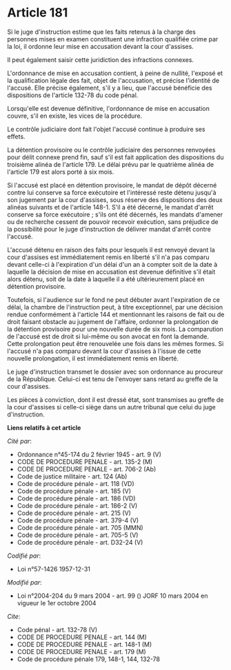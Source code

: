 # Article 181

Si le juge d'instruction estime que les faits retenus à la charge des personnes mises en examen constituent une infraction
qualifiée crime par la loi, il ordonne leur mise en accusation devant la cour d'assises.

Il peut également saisir cette juridiction des infractions connexes.

L'ordonnance de mise en accusation contient, à peine de nullité, l'exposé et la qualification légale des fait, objet de
l'accusation, et précise l'identité de l'accusé. Elle précise également, s'il y a lieu, que l'accusé bénéficie des
dispositions de l'article 132-78 du code pénal.

Lorsqu'elle est devenue définitive, l'ordonnance de mise en accusation couvre, s'il en existe, les vices de la procédure.

Le contrôle judiciaire dont fait l'objet l'accusé continue à produire ses effets.

La détention provisoire ou le contrôle judiciaire des personnes renvoyées pour délit connexe prend fin, sauf s'il est fait
application des dispositions du troisième alinéa de l'article 179. Le délai prévu par le quatrième alinéa de l'article 179
est alors porté à six mois.

Si l'accusé est placé en détention provisoire, le mandat de dépôt décerné contre lui conserve sa force exécutoire et
l'intéressé reste détenu jusqu'à son jugement par la cour d'assises, sous réserve des dispositions des deux alinéas suivants
et de l'article 148-1. S'il a été décerné, le mandat d'arrêt conserve sa force exécutoire ; s'ils ont été décernés, les
mandats d'amener ou de recherche cessent de pouvoir recevoir exécution, sans préjudice de la possibilité pour le juge
d'instruction de délivrer mandat d'arrêt contre l'accusé.

L'accusé détenu en raison des faits pour lesquels il est renvoyé devant la cour d'assises est immédiatement remis en liberté
s'il n'a pas comparu devant celle-ci à l'expiration d'un délai d'un an à compter soit de la date à laquelle la décision de
mise en accusation est devenue définitive s'il était alors détenu, soit de la date à laquelle il a été ultérieurement placé
en détention provisoire.

Toutefois, si l'audience sur le fond ne peut débuter avant l'expiration de ce délai, la chambre de l'instruction peut, à
titre exceptionnel, par une décision rendue conformément à l'article 144 et mentionnant les raisons de fait ou de droit
faisant obstacle au jugement de l'affaire, ordonner la prolongation de la détention provisoire pour une nouvelle durée de six
mois. La comparution de l'accusé est de droit si lui-même ou son avocat en font la demande. Cette prolongation peut être
renouvelée une fois dans les mêmes formes. Si l'accusé n'a pas comparu devant la cour d'assises à l'issue de cette nouvelle
prolongation, il est immédiatement remis en liberté.

Le juge d'instruction transmet le dossier avec son ordonnance au procureur de la République. Celui-ci est tenu de l'envoyer
sans retard au greffe de la cour d'assises.

Les pièces à conviction, dont il est dressé état, sont transmises au greffe de la cour d'assises si celle-ci siège dans un
autre tribunal que celui du juge d'instruction.

**Liens relatifs à cet article**

_Cité par_:

  - Ordonnance n°45-174 du 2 février 1945 - art. 9 (V)
  - CODE DE PROCEDURE PENALE - art. 135-2 (M)
  - CODE DE PROCEDURE PENALE - art. 706-2 (Ab)
  - Code de justice militaire - art. 124 (Ab)
  - Code de procédure pénale - art. 118 (VD)
  - Code de procédure pénale - art. 185 (V)
  - Code de procédure pénale - art. 186 (VD)
  - Code de procédure pénale - art. 186-2 (V)
  - Code de procédure pénale - art. 215 (V)
  - Code de procédure pénale - art. 379-4 (V)
  - Code de procédure pénale - art. 705 (MMN)
  - Code de procédure pénale - art. 705-5 (V)
  - Code de procédure pénale - art. D32-24 (V)

_Codifié par_:

  - Loi n°57-1426 1957-12-31

_Modifié par_:

  - Loi n°2004-204 du 9 mars 2004 - art. 99 () JORF 10 mars 2004 en vigueur le 1er octobre 2004

_Cite_:

  - Code pénal - art. 132-78 (V)
  - CODE DE PROCEDURE PENALE - art. 144 (M)
  - CODE DE PROCEDURE PENALE - art. 148-1 (M)
  - CODE DE PROCEDURE PENALE - art. 179 (M)
  - Code de procédure pénale 179, 148-1, 144, 132-78
